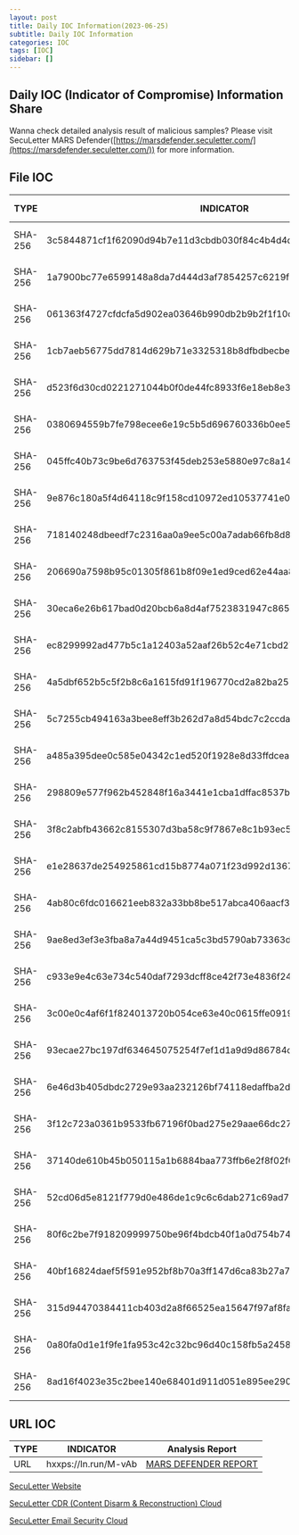 ```yaml
---
layout: post
title: Daily IOC Information(2023-06-25)
subtitle: Daily IOC Information
categories: IOC
tags: [IOC]
sidebar: []
---
```


## **Daily IOC (Indicator of Compromise) Information Share**

Wanna check detailed analysis result of malicious samples? Please visit SecuLetter MARS Defender([https://marsdefender.seculetter.com/](https://marsdefender.seculetter.com/)) for more information.

## File IOC

| TYPE | INDICATOR | Analysis Report |
| --- | --- | --- |
| SHA-256 | 3c5844871cf1f62090d94b7e11d3cbdb030f84c4b4d4d7e69a62e29ccfa878b9 | [MARS DEFENDER REPORT](https://marsdefender.seculetter.com/?hash=3c5844871cf1f62090d94b7e11d3cbdb030f84c4b4d4d7e69a62e29ccfa878b9) |
| SHA-256 | 1a7900bc77e6599148a8da7d444d3af7854257c6219f5f524dc756039d05988e | [MARS DEFENDER REPORT](https://marsdefender.seculetter.com/?hash=1a7900bc77e6599148a8da7d444d3af7854257c6219f5f524dc756039d05988e) |
| SHA-256 | 061363f4727cfdcfa5d902ea03646b990db2b9b2f1f10c4e2a175598093b8db3 | [MARS DEFENDER REPORT](https://marsdefender.seculetter.com/?hash=061363f4727cfdcfa5d902ea03646b990db2b9b2f1f10c4e2a175598093b8db3) |
| SHA-256 | 1cb7aeb56775dd7814d629b71e3325318b8dfbdbecbe62a280b2395f381b5dea | [MARS DEFENDER REPORT](https://marsdefender.seculetter.com/?hash=1cb7aeb56775dd7814d629b71e3325318b8dfbdbecbe62a280b2395f381b5dea) |
| SHA-256 | d523f6d30cd0221271044b0f0de44fc8933f6e18eb8e3a6e010d6ad509372ca3 | [MARS DEFENDER REPORT](https://marsdefender.seculetter.com/?hash=d523f6d30cd0221271044b0f0de44fc8933f6e18eb8e3a6e010d6ad509372ca3) |
| SHA-256 | 0380694559b7fe798ecee6e19c5b5d696760336b0ee5360780b15cfebe0fab8d | [MARS DEFENDER REPORT](https://marsdefender.seculetter.com/?hash=0380694559b7fe798ecee6e19c5b5d696760336b0ee5360780b15cfebe0fab8d) |
| SHA-256 | 045ffc40b73c9be6d763753f45deb253e5880e97c8a1432d3a862b69be472546 | [MARS DEFENDER REPORT](https://marsdefender.seculetter.com/?hash=045ffc40b73c9be6d763753f45deb253e5880e97c8a1432d3a862b69be472546) |
| SHA-256 | 9e876c180a5f4d64118c9f158cd10972ed10537741e0b8f7891cf014e7e6e89d | [MARS DEFENDER REPORT](https://marsdefender.seculetter.com/?hash=9e876c180a5f4d64118c9f158cd10972ed10537741e0b8f7891cf014e7e6e89d) |
| SHA-256 | 718140248dbeedf7c2316aa0a9ee5c00a7adab66fb8d8781dcb153fcbfb1c786 | [MARS DEFENDER REPORT](https://marsdefender.seculetter.com/?hash=718140248dbeedf7c2316aa0a9ee5c00a7adab66fb8d8781dcb153fcbfb1c786) |
| SHA-256 | 206690a7598b95c01305f861b8f09e1ed9ced62e44aa86438449af3a9bcce871 | [MARS DEFENDER REPORT](https://marsdefender.seculetter.com/?hash=206690a7598b95c01305f861b8f09e1ed9ced62e44aa86438449af3a9bcce871) |
| SHA-256 | 30eca6e26b617bad0d20bcb6a8d4af7523831947c865b58773e147fcbe566d26 | [MARS DEFENDER REPORT](https://marsdefender.seculetter.com/?hash=30eca6e26b617bad0d20bcb6a8d4af7523831947c865b58773e147fcbe566d26) |
| SHA-256 | ec8299992ad477b5c1a12403a52aaf26b52c4e71cbd278ab821b76160a7cbe5a | [MARS DEFENDER REPORT](https://marsdefender.seculetter.com/?hash=ec8299992ad477b5c1a12403a52aaf26b52c4e71cbd278ab821b76160a7cbe5a) |
| SHA-256 | 4a5dbf652b5c5f2b8c6a1615fd91f196770cd2a82ba257080a17a864c813cd9d | [MARS DEFENDER REPORT](https://marsdefender.seculetter.com/?hash=4a5dbf652b5c5f2b8c6a1615fd91f196770cd2a82ba257080a17a864c813cd9d) |
| SHA-256 | 5c7255cb494163a3bee8eff3b262d7a8d54bdc7c2ccda3cbb1a5406e67e5e1d9 | [MARS DEFENDER REPORT](https://marsdefender.seculetter.com/?hash=5c7255cb494163a3bee8eff3b262d7a8d54bdc7c2ccda3cbb1a5406e67e5e1d9) |
| SHA-256 | a485a395dee0c585e04342c1ed520f1928e8d33ffdceac29cf689ebed85f2781 | [MARS DEFENDER REPORT](https://marsdefender.seculetter.com/?hash=a485a395dee0c585e04342c1ed520f1928e8d33ffdceac29cf689ebed85f2781) |
| SHA-256 | 298809e577f962b452848f16a3441e1cba1dffac8537b68689e5a3c6fd24b24d | [MARS DEFENDER REPORT](https://marsdefender.seculetter.com/?hash=298809e577f962b452848f16a3441e1cba1dffac8537b68689e5a3c6fd24b24d) |
| SHA-256 | 3f8c2abfb43662c8155307d3ba58c9f7867e8c1b93ec50670e4fc5ef2b6439c8 | [MARS DEFENDER REPORT](https://marsdefender.seculetter.com/?hash=3f8c2abfb43662c8155307d3ba58c9f7867e8c1b93ec50670e4fc5ef2b6439c8) |
| SHA-256 | e1e28637de254925861cd15b8774a071f23d992d1367e6625ab99ea5f5e417d7 | [MARS DEFENDER REPORT](https://marsdefender.seculetter.com/?hash=e1e28637de254925861cd15b8774a071f23d992d1367e6625ab99ea5f5e417d7) |
| SHA-256 | 4ab80c6fdc016621eeb832a33bb8be517abca406aacf3b5d47ee3cabdf0423fe | [MARS DEFENDER REPORT](https://marsdefender.seculetter.com/?hash=4ab80c6fdc016621eeb832a33bb8be517abca406aacf3b5d47ee3cabdf0423fe) |
| SHA-256 | 9ae8ed3ef3e3fba8a7a44d9451ca5c3bd5790ab73363d9c117143966663b2f46 | [MARS DEFENDER REPORT](https://marsdefender.seculetter.com/?hash=9ae8ed3ef3e3fba8a7a44d9451ca5c3bd5790ab73363d9c117143966663b2f46) |
| SHA-256 | c933e9e4c63e734c540daf7293dcff8ce42f73e4836f240d2715ab3b66a68539 | [MARS DEFENDER REPORT](https://marsdefender.seculetter.com/?hash=c933e9e4c63e734c540daf7293dcff8ce42f73e4836f240d2715ab3b66a68539) |
| SHA-256 | 3c00e0c4af6f1f824013720b054ce63e40c0615ffe09198f9bb1f64f582d3325 | [MARS DEFENDER REPORT](https://marsdefender.seculetter.com/?hash=3c00e0c4af6f1f824013720b054ce63e40c0615ffe09198f9bb1f64f582d3325) |
| SHA-256 | 93ecae27bc197df634645075254f7ef1d1a9d9d86784c1e74510e5cd93d2133c | [MARS DEFENDER REPORT](https://marsdefender.seculetter.com/?hash=93ecae27bc197df634645075254f7ef1d1a9d9d86784c1e74510e5cd93d2133c) |
| SHA-256 | 6e46d3b405dbdc2729e93aa232126bf74118edaffba2d63f293a46cab7ce01b1 | [MARS DEFENDER REPORT](https://marsdefender.seculetter.com/?hash=6e46d3b405dbdc2729e93aa232126bf74118edaffba2d63f293a46cab7ce01b1) |
| SHA-256 | 3f12c723a0361b9533fb67196f0bad275e29aae66dc27bcc6a2a361770eeb675 | [MARS DEFENDER REPORT](https://marsdefender.seculetter.com/?hash=3f12c723a0361b9533fb67196f0bad275e29aae66dc27bcc6a2a361770eeb675) |
| SHA-256 | 37140de610b45b050115a1b6884baa773ffb6e2f8f02f090a3834d390bd2f2bb | [MARS DEFENDER REPORT](https://marsdefender.seculetter.com/?hash=37140de610b45b050115a1b6884baa773ffb6e2f8f02f090a3834d390bd2f2bb) |
| SHA-256 | 52cd06d5e8121f779d0e486de1c9c6c6dab271c69ad7661eacc08209ec9403bf | [MARS DEFENDER REPORT](https://marsdefender.seculetter.com/?hash=52cd06d5e8121f779d0e486de1c9c6c6dab271c69ad7661eacc08209ec9403bf) |
| SHA-256 | 80f6c2be7f918209999750be96f4bdcb40f1a0d754b743ce8cab46623f2c0b7c | [MARS DEFENDER REPORT](https://marsdefender.seculetter.com/?hash=80f6c2be7f918209999750be96f4bdcb40f1a0d754b743ce8cab46623f2c0b7c) |
| SHA-256 | 40bf16824daef5f591e952bf8b70a3ff147d6ca83b27a73f0bcc60b86f3a968a | [MARS DEFENDER REPORT](https://marsdefender.seculetter.com/?hash=40bf16824daef5f591e952bf8b70a3ff147d6ca83b27a73f0bcc60b86f3a968a) |
| SHA-256 | 315d94470384411cb403d2a8f66525ea15647f97af8faacd3e9ab65b9389ab10 | [MARS DEFENDER REPORT](https://marsdefender.seculetter.com/?hash=315d94470384411cb403d2a8f66525ea15647f97af8faacd3e9ab65b9389ab10) |
| SHA-256 | 0a80fa0d1e1f9fe1fa953c42c32bc96d40c158fb5a24588bee61ea8146cb9115 | [MARS DEFENDER REPORT](https://marsdefender.seculetter.com/?hash=0a80fa0d1e1f9fe1fa953c42c32bc96d40c158fb5a24588bee61ea8146cb9115) |
| SHA-256 | 8ad16f4023e35c2bee140e68401d911d051e895ee2904fd6dbcbd8a966112330 | [MARS DEFENDER REPORT](https://marsdefender.seculetter.com/?hash=8ad16f4023e35c2bee140e68401d911d051e895ee2904fd6dbcbd8a966112330) |


## URL IOC

| TYPE | INDICATOR | Analysis Report |
| --- | --- | --- |
| URL | hxxps://ln.run/M-vAb | [MARS DEFENDER REPORT](https://marsdefender.seculetter.com/?hash=0a80fa0d1e1f9fe1fa953c42c32bc96d40c158fb5a24588bee61ea8146cb9115) |


[SecuLetter Website](https://global.seculetter.com/)

[SecuLetter CDR (Content Disarm & Reconstruction) Cloud](https://aws.amazon.com/marketplace/pp/prodview-rojjj6xvqijfk)

[SecuLetter Email Security Cloud](https://aws.amazon.com/marketplace/pp/prodview-ndwijdxk7iobk)
